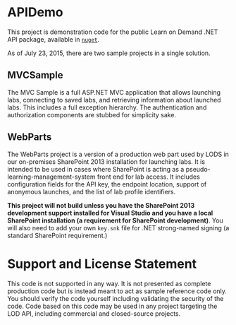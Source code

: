 # APIDemo

This project is demonstration code for the public Learn on Demand .NET API package,
available in [`nuget`](http://www.nuget.org/packages/LODS.LabClients.Integration/).

As of July 23, 2015, there are two sample projects in a single solution.

## MVCSample

The MVC Sample is a full ASP.NET MVC application that allows launching labs,
connecting to saved labs, and retrieving information about launched labs.
This includes a full exception hierarchy. The authentication and
authorization components are stubbed for simplicity sake.

## WebParts

The WebParts project is a version of a production web part used by
LODS in our on-premises SharePoint 2013 installation for launching labs.
It is intended to be used in cases where SharePoint is acting as a
pseudo-learning-management-system front end for lab access.
It includes configuration fields for the API key, the endpoint
location, support of anonymous launches, and the list of lab profile
identifiers.

**This project will not build unless you have the SharePoint
2013 development support installed for Visual Studio and you have a local
SharePoint installation (a requirement for SharePoint development)**. You will
also need to add your own `key.snk` file for .NET strong-named signing (a
standard SharePoint requirement.)

# Support and License Statement

This code is not supported in any way. It is not presented as complete
production code but is instead meant to act as sample reference code only.
You should verify the code yourself including validating the security
of the code. Code based on this code may be used in any project targeting
the LOD API, including commercial and closed-source projects.